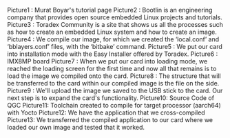 Picture1 : Murat Boyar's tutorial page
Picture2 : Bootlin is an engineering company that provides open source embedded Linux projects and tutorials.
Picture3 : Toradex Community is a site that shows us all the processes such as how to create an embedded Linux system and how to create an image.
Picture4 : We compile our image, for which we created the ‘local.conf’ and ‘bblayers.conf’ files, with the ‘bitbake’ command.
Picture5 : We put our card into installation mode with the Easy Installer offered by Toradex.
Picture6 : IMX8MP board
Picture7 : When we put our card into loading mode, we reached the loading screen for the first time and now all that remains is to load
the image we compiled onto the card.
Picture8 : The structure that will be transferred to the card within our compiled image is the file on the side.
Picture9 : We'll upload the image we saved to the USB stick to the card. Our next step is to expand the card's functionality.
Picture10: Source Code of QGC
Picture11: Toolchain created to compile for target processor (aarch64) with Yocto
Picture12: We have the application that we cross-compiled
Picture13: We transferred the compiled application to our card where we loaded our own image and tested that it worked.